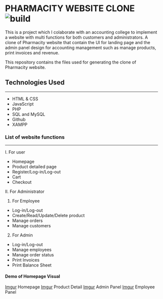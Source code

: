 # PHARMACITY WEBSITE CLONE ![build](https://github.com/mono/website/workflows/build/badge.svg)

This is a project which I colaborate with an accounting college to implement a website with multi functions for both customers and administrators. A clone of Pharmacity website that contain the UI for landing page and the admin panel design for accounting management such as manage products, print invoices and revenue. 


This repository contains the files used for generating the clone of Pharmacity website.

## Technologies Used
---------------------------
- HTML & CSS
- JavaScript
- PHP
- SQL and MySQL
- Github
- XAMPP
  
### List of website functions
--------------------------------------
I. For user
* Homepage
* Product detailed page
* Register/Log-in/Log-out
* Cart
* Checkout

II. For Administrator
1. For Employee
* Log-in/Log-out
* Create/Read/Update/Delete product
* Manage orders
* Manage customers
2. For Admin
* Log-in/Log-out
* Manage employees
* Manage order status
* Print Invoices
* Print Balance Sheet

#### Demo of Homepage Visual
[Imgur](https://i.imgur.com/dauB5Wr.png)
Homepage
[Imgur](https://i.imgur.com/mc9q8df.png)
Product Detail
[Imgur](https://i.imgur.com/ZKRo9yJ.png)
Admin Panel
[Imgur](https://i.imgur.com/H8WqbLN.png)
Employee Panel
